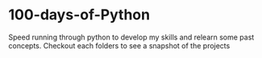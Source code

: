 # 100-days-of-Python
Speed running through python to develop my skills and relearn some past concepts. 
Checkout each folders to see a snapshot of the projects
